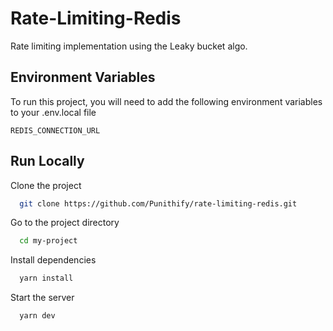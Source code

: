 
# Rate-Limiting-Redis
Rate limiting implementation using the Leaky bucket algo.


## Environment Variables

To run this project, you will need to add the following environment variables to your .env.local file

`REDIS_CONNECTION_URL`


  
## Run Locally

Clone the project

```bash
  git clone https://github.com/Punithify/rate-limiting-redis.git
```

Go to the project directory

```bash
  cd my-project
```

Install dependencies

```bash
  yarn install
```

Start the server

```bash
  yarn dev
```

  

